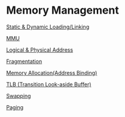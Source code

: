 # Memory Management

[Static & Dynamic Loading/Linking](Memory_Management/Static&Dynamic_Loading_Linking.md)

[MMU](Memory_Management/MMU.md)

[Logical & Physical Address](Memory_Management/Logical&Physical_Address.md)

[Fragmentation](Memory_Management/Fragmentation.md)

[Memory Allocation(Address Binding)](Memory_Management/Memory_Allocation(Address_Binding).md)

[TLB (Transition Look-aside Buffer)](Memory_Management/TLB(Transition_Look-aside_Buffer).md)

[Swapping ](Memory_Management/Swapping.md)

[Paging](Memory_Management/Paging.md)